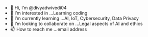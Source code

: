 - 👋 Hi, I’m @divyadwivedi04
- 👀 I’m interested in ...Learning coding
- 🌱 I’m currently learning ...AI, IoT, Cybersecurity, Data Privacy
- 💞️ I’m looking to collaborate on ...Legal aspects of AI and ethics
- 📫 How to reach me ...email address

<!---
divyadwivedi04/divyadwivedi04 is a ✨ special ✨ repository because its `README.md` (this file) appears on your GitHub profile.
You can click the Preview link to take a look at your changes.
--->
